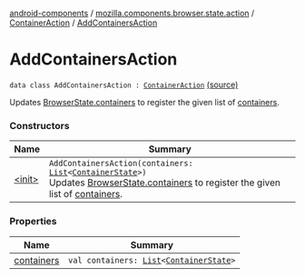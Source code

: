 [android-components](../../../index.md) / [mozilla.components.browser.state.action](../../index.md) / [ContainerAction](../index.md) / [AddContainersAction](./index.md)

# AddContainersAction

`data class AddContainersAction : `[`ContainerAction`](../index.md) [(source)](https://github.com/mozilla-mobile/android-components/blob/master/components/browser/state/src/main/java/mozilla/components/browser/state/action/BrowserAction.kt#L754)

Updates [BrowserState.containers](../../../mozilla.components.browser.state.state/-browser-state/containers.md) to register the given list of [containers](containers.md).

### Constructors

| Name | Summary |
|---|---|
| [&lt;init&gt;](-init-.md) | `AddContainersAction(containers: `[`List`](https://kotlinlang.org/api/latest/jvm/stdlib/kotlin.collections/-list/index.html)`<`[`ContainerState`](../../../mozilla.components.browser.state.state/-container-state/index.md)`>)`<br>Updates [BrowserState.containers](../../../mozilla.components.browser.state.state/-browser-state/containers.md) to register the given list of [containers](containers.md). |

### Properties

| Name | Summary |
|---|---|
| [containers](containers.md) | `val containers: `[`List`](https://kotlinlang.org/api/latest/jvm/stdlib/kotlin.collections/-list/index.html)`<`[`ContainerState`](../../../mozilla.components.browser.state.state/-container-state/index.md)`>` |
